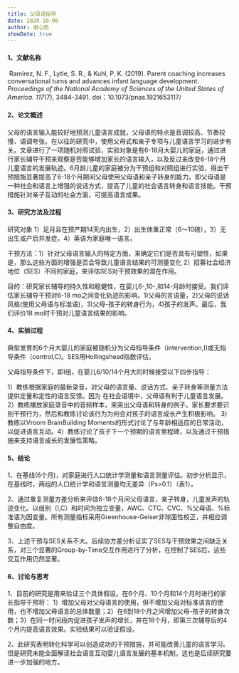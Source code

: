 ```yaml
---
title: 父母语指导
date: 2020-10-06
author: 谢心雨
showDate: true
---
```


#### 1、文献名称

​	Ramírez, N. F., Lytle, S. R., & Kuhl, P. K. (2019). Parent coaching increases conversational turns and advances infant language development. *Proceedings of the National Academy of Sciences of the United States of America. 117*(7), 3484-3491. doi：10.1073/pnas.1921653117/

####  2、论文概述

​	父母的语言输入能较好地预测儿童语言成就，父母语的特点是音调较高、节奏较慢、语调夸张。在以往的研究中，使用父母式和亲子专项与儿童语言学习的进步有关。文章进行了一项随机对照试验，实验对象是有6-18月大婴儿的家庭，通过进行家长辅导干预来观察是否能够增加家长的语言输入，以及反过来改变6-18个月儿童语言的发展轨迹。6月龄儿童的家庭被分为干预组和对照组进行实验，得出干预措施显著提高了6-18个月期间父母使用父母语和亲子转身的能力。即父母语是一种社会和语言上增强的说话方式，提高了儿童的社会语言转身和语言技能。干预措施针对亲子互动的社会方面，可提高语言成果。

####  3、研究方法及过程

研究对象 1）足月且在预产期14天内出生，2）出生体重正常（6～10磅），3）无出生或产后并发症，4）英语为家庭唯一语言。

干预方法：1）针对父母语言输入的特定方面，来确定它们是否具有可塑性，如果是，那么这些方面的增强是否会导致儿童语言结果的可测量变化 2）招募社会经济地位（SES）不同的家庭，来评估SES对干预效果的潜在作用。

目的：研究家长辅导的持久性和稳健性，在婴儿6-,10-,和14-月龄时接受。我们评估家长辅导干预对6-18 mo之间变化轨迹的影响。1)父母的言语量，2)父母的说话风格(使用父母语与标准语)，3)父母-孩子的转身行为，4)孩子的发声。最后，我们评价18 mo时干预对儿童语言结果的影响。

#### 4、实验过程

典型发育的6个月大婴儿的家庭被随机分为父母指导条件（intervention,I)或无指导条件（control,C)。SES用Hollingshead指数评估。

父母指导条件下，即I组，在婴儿6/10/14个月大的时候接受以下四步指导：

1）教练根据家庭的最新录音，对父母的语言量、说话方式、亲子转身等测量方法提供定量和定性的语言反馈。因为 在社会语境中，父母语有利于儿童语言发展。    2）教练播放家庭录音中的音频样本，来突出父母语和转身的例子。家长要求要识别干预行为，然后和教练讨论该行为为何会对孩子的语言成长产生积极影响。  3）教练以Vroom BrainBuilding Moments的形式讨论了与年龄相适应的日常活动，以促进语言互动。4）教练讨论了孩子下一个预期的语言里程碑，以及通过干预措施来支持语言成长的发展性策略。

#### 5、结论

1、在基线(6个月)，对家庭进行人口统计学测量和语言测量评估。初步分析显示，在基线时，两组的人口统计学和语言测量均无差异（Ps>0.1）（表1）。

2、通过重复测量方差分析来评估6-18个月间父母语言，亲子转身，儿童发声的轨迹变化。以组别（I,C）和时间为独立变量，AWC、CTC、CVC、%父母语、%标准语为因变量。所有测量指标采用Greenhouse-Geiser非球面性校正，并相应调整自由度。

3、上述干预与SES关系不大。后续协方差分析证实了SES与干预效果之间缺乏关系，对三个显著的Group-by-Time交互作用进行了分析，在控制了SES后，这些交互作用仍然显著。

#### 6、讨论与思考

1、目前的研究是用来验证三个具体假设。在6个月、10个月和14个月时进行的家长指导干预将： 1）增加父母对父母语言的使用，但不增加父母对标准语言的使用，也不增加父母语言的总体数量；2）在6到18个月之间增加父母-孩子的转身次数；3）在同一时间段内促进孩子发声的增长，并在18个月，即第三次辅导后的4个月内提高语言效果。实验结果可以验证假设。

2、此研究表明转化科学可以创造成功的干预措施，并可能改善儿童的语言学习。但是研究未能全面解读社会语言互动婴儿语言发展的基本机制，这也是后续研究要进一步加强的地方。
